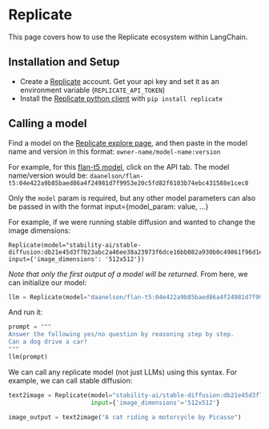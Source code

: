 # Replicate
This page covers how to use the Replicate ecosystem within LangChain.

## Installation and Setup
- Create a [Replicate](https://replicate.com) account. Get your api key and set it as an environment variable (`REPLICATE_API_TOKEN`)
- Install the [Replicate python client](https://github.com/replicate/replicate-python) with `pip install replicate`

## Calling a model

Find a model on the [Replicate explore page](https://replicate.com/explore), and then paste in the model name and version in this format: `owner-name/model-name:version`

For example, for this [flan-t5 model]( https://replicate.com/daanelson/flan-t5), click on the API tab. The model name/version would be: `daanelson/flan-t5:04e422a9b85baed86a4f24981d7f9953e20c5fd82f6103b74ebc431588e1cec8`

Only the `model` param is required, but any other model parameters can also be passed in with the format input={model_param: value, ...}


For example, if we were running stable diffusion and wanted to change the image dimensions:

```
Replicate(model="stability-ai/stable-diffusion:db21e45d3f7023abc2a46ee38a23973f6dce16bb082a930b0c49861f96d1e5bf", input={'image_dimensions': '512x512'})
```

*Note that only the first output of a model will be returned.*
From here, we can initialize our model:

```python
llm = Replicate(model="daanelson/flan-t5:04e422a9b85baed86a4f24981d7f9953e20c5fd82f6103b74ebc431588e1cec8")
```

And run it:

```python
prompt = """
Answer the following yes/no question by reasoning step by step.
Can a dog drive a car?
"""
llm(prompt)
```

We can call any replicate model (not just LLMs) using this syntax. For example, we can call stable diffusion:

```python
text2image = Replicate(model="stability-ai/stable-diffusion:db21e45d3f7023abc2a46ee38a23973f6dce16bb082a930b0c49861f96d1e5bf",
                       input={'image_dimensions'='512x512'}

image_output = text2image("A cat riding a motorcycle by Picasso")
```
